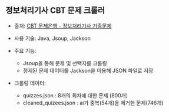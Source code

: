 ## 정보처리기사 CBT 문제 크롤러

- 출처: [CBT 문제은행 - 정보처리기사 기출문제](https://www.cbtbank.kr/category/%EC%A0%95%EB%B3%B4%EC%B2%98%EB%A6%AC%EA%B8%B0%EC%82%AC)
- 사용 기술: Java, Jsoup, Jackson
- 주요 기능:
  - Jsoup을 통해 문제 및 선택지를 크롤링
  - 정제된 문제 데이터를 Jackson을 이용해 JSON 파일로 저장

- 크롤링 데이터:
  - quizzes.json : 8개의 회차에 대한 문제 (800개)
  - cleaned_quizees.json : ai가 중복(54개)을 제거한 문제(746개)
